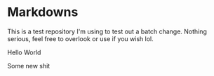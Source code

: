 # Markdowns

This is a test repository I'm using to test out a batch change. Nothing serious, feel free to overlook or use if you wish lol.

Hello World


Some new shit

